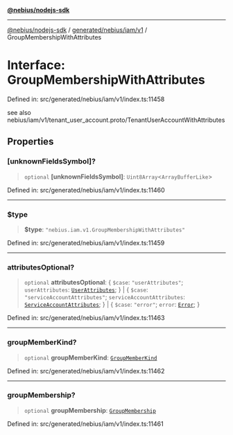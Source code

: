 [**@nebius/nodejs-sdk**](../../../../../README.md)

***

[@nebius/nodejs-sdk](../../../../../README.md) / [generated/nebius/iam/v1](../README.md) / GroupMembershipWithAttributes

# Interface: GroupMembershipWithAttributes

Defined in: src/generated/nebius/iam/v1/index.ts:11458

see also nebius/iam/v1/tenant_user_account.proto/TenantUserAccountWithAttributes

## Properties

### \[unknownFieldsSymbol\]?

> `optional` **\[unknownFieldsSymbol\]**: `Uint8Array`\<`ArrayBufferLike`\>

Defined in: src/generated/nebius/iam/v1/index.ts:11460

***

### $type

> **$type**: `"nebius.iam.v1.GroupMembershipWithAttributes"`

Defined in: src/generated/nebius/iam/v1/index.ts:11459

***

### attributesOptional?

> `optional` **attributesOptional**: \{ `$case`: `"userAttributes"`; `userAttributes`: [`UserAttributes`](UserAttributes.md); \} \| \{ `$case`: `"serviceAccountAttributes"`; `serviceAccountAttributes`: [`ServiceAccountAttributes`](ServiceAccountAttributes.md); \} \| \{ `$case`: `"error"`; `error`: [`Error`](Error.md); \}

Defined in: src/generated/nebius/iam/v1/index.ts:11463

***

### groupMemberKind?

> `optional` **groupMemberKind**: [`GroupMemberKind`](GroupMemberKind.md)

Defined in: src/generated/nebius/iam/v1/index.ts:11462

***

### groupMembership?

> `optional` **groupMembership**: [`GroupMembership`](GroupMembership.md)

Defined in: src/generated/nebius/iam/v1/index.ts:11461
